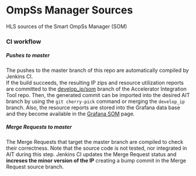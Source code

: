# OmpSs Manager Sources

HLS sources of the Smart OmpSs Manager (SOM)

### CI workflow

##### Pushes to master

The pushes to the master branch of this repo are automatically compiled by Jenkins CI.  
If the build succeeds, the resulting IP zips and resource utilization reports are committed to the [develop_ip/som](https://pm.bsc.es/gitlab/ompss-at-fpga/ait/tree/develop_ip/som) branch of the Accelerator Integration Tool repo.
Then, the generated commit can be imported into the desired AIT branch by using the `git cherry-pick` command or merging the `develop_ip` branch.
Also, the resource reports are stored into the Grafana data base and they become available in the [Grafana SOM](https://pm.bsc.es/grafana/d/Ou4SuTJZz/som-smart-ompss-manager) page.

##### Merge Requests to master

The Merge Requests that target the master branch are compiled to check their correctness.
Note that the source code is not tested, nor integrated in AIT during this step.
Jenkins CI updates the Merge Request status and **increses the minor version of the IP** creating a bump commit in the Merge Request source branch.
